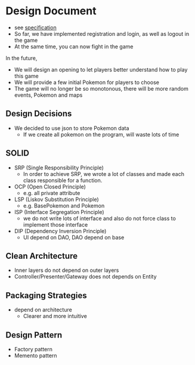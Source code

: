 # Design Document

- see [specification](https://github.com/CSC207-UofT/course-project-jerry-text-adventure/blob/main/phase1/specification.md)
- So far, we have implemented registration and login, as well as logout in the game
- At the same time, you can now fight in the game

In the future,

- We will design an opening to let players better understand how to play this game
- We will provide a few initial Pokemon for players to choose
- The game will no longer be so monotonous, there will be more random events, Pokemon and maps

## Design Decisions

- We decided to use json to store Pokemon data
  - If we create all pokemon on the program, will waste lots of time

## SOLID
- SRP (Single Responsibility Principle)
  - In order to achieve SRP, we wrote a lot of classes and made each class responsible for a function.
- OCP (Open Closed Principle)
  - e.g. all private attribute
- LSP (Liskov Substitution Principle)
  - e.g. BasePokemon and Pokemon
- ISP (Interface Segregation Principle)
  - we do not write lots of interface and also do not force class to implement those interface
- DIP (Dependency Inversion Principle)
  - UI depend on DAO, DAO depend on base

## Clean Architecture

- Inner layers do not depend on outer layers
- Controller/Presenter/Gateway does not depends on Entity

## Packaging Strategies

- depend on architecture
  - Clearer and more intuitive

## Design Pattern

- Factory pattern
- Memento pattern
